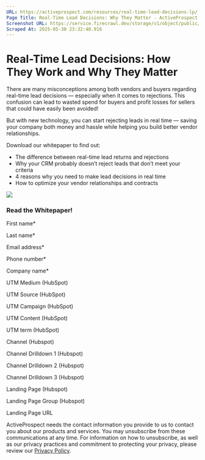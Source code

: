 ```yaml
---
URL: https://activeprospect.com/resources/real-time-lead-decisions-lp/
Page Title: Real-Time Lead Decisions: Why They Matter - ActiveProspect
Screenshot URL: https://service.firecrawl.dev/storage/v1/object/public/media/screenshot-c5513693-11b2-462f-8460-3c05880d3915.png
Scraped At: 2025-05-30 23:32:40.916
---
```

# Real-Time Lead Decisions: How They Work and Why They Matter

There are many misconceptions among both vendors and buyers regarding real-time lead decisions — especially when it comes to rejections. This confusion can lead to wasted spend for buyers and profit losses for sellers that could have easily been avoided!

But with new technology, you can start rejecting leads in real time — saving your company both money and hassle while helping you build better vendor relationships.

Download our whitepaper to find out:

- The difference between real-time lead returns and rejections
- Why your CRM probably doesn’t reject leads that don’t meet your criteria
- 4 reasons why you need to make lead decisions in real time
- How to optimize your vendor relationships and contracts

![](https://activeprospect.com/wp-content/uploads/2021/10/WP_RTR.jpg)

### Read the Whitepaper!

First name\*

Last name\*

Email address\*

Phone number\*

Company name\*

UTM Medium (HubSpot)

UTM Source (HubSpot)

UTM Campaign (HubSpot)

UTM Content (HubSpot)

UTM term (HubSpot)

Channel (Hubspot)

Channel Drilldown 1 (Hubspot)

Channel Drilldown 2 (Hubspot)

Channel Drilldown 3 (Hubspot)

Landing Page (Hubspot)

Landing Page Group (Hubspot)

Landing Page URL

ActiveProspect needs the contact information you provide to us to contact you about our products and services. You may unsubscribe from these communications at any time. For information on how to unsubscribe, as well as our privacy practices and commitment to protecting your privacy, please review our [Privacy Policy](https://activeprospect.com/privacy-policy/).

